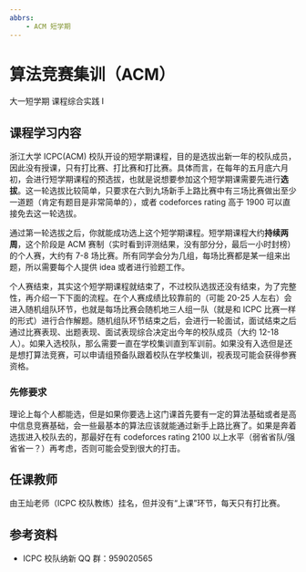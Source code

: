 ```yaml
---
abbrs:
    - ACM 短学期
---
```


# 算法竞赛集训（ACM）
<div class="badges">
<span class="badge cs-badge">大一短学期</span>
<span class="badge cs-badge">课程综合实践 Ⅰ</span>
</div>

## 课程学习内容
浙江大学 ICPC(ACM) 校队开设的短学期课程，目的是选拔出新一年的校队成员，因此没有授课，只有打比赛、打比赛和打比赛。具体而言，在每年的五月底六月初，会进行短学期课程的预选拔，也就是说想要参加这个短学期课需要先进行**选拔**。这一轮选拔比较简单，只要求在六到九场新手上路比赛中有三场比赛做出至少一道题（肯定有题目是非常简单的），或者 codeforces rating 高于 1900 可以直接免去这一轮选拔。

通过第一轮选拔之后，你就能成功选上这个短学期课程。短学期课程大约**持续两周**，这个阶段是 ACM 赛制（实时看到评测结果，没有部分分，最后一小时封榜）的个人赛，大约有 7-8 场比赛。所有同学会分为几组，每场比赛都是某一组来出题，所以需要每个人提供 idea 或者进行验题工作。

个人赛结束，其实这个短学期课程就结束了，不过校队选拔还没有结束，为了完整性，再介绍一下下面的流程。在个人赛成绩比较靠前的（可能 20-25 人左右）会进入随机组队环节，也就是每场比赛会随机地三人组一队（就是和 ICPC 比赛一样的形式）进行合作解题。随机组队环节结束之后，会进行一轮面试，面试结束之后通过比赛表现、出题表现、面试表现综合决定出今年的校队成员（大约 12-18 人）。如果入选校队，那么需要一直在学校集训直到军训前。如果没有入选但是还是想打算法竞赛，可以申请组预备队跟着校队在学校集训，视表现可能会获得参赛资格。

### 先修要求
理论上每个人都能选，但是如果你要选上这门课首先要有一定的算法基础或者是高中信息竞赛基础，会一些最基本的算法应该就能通过新手上路比赛了。如果是奔着选拔进入校队去的，那最好在有 codeforces rating 2100 以上水平（弱省省队/强省省一？）再考虑，否则可能会受到很大的打击。

## 任课教师
由王灿老师（ICPC 校队教练）挂名，但并没有“上课”环节，每天只有打比赛。

## 参考资料
- ICPC 校队纳新 QQ 群：959020565
